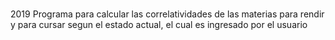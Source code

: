 #
2019 Programa para calcular las correlatividades de las materias para rendir y para cursar segun el estado actual, el cual es ingresado por el usuario
